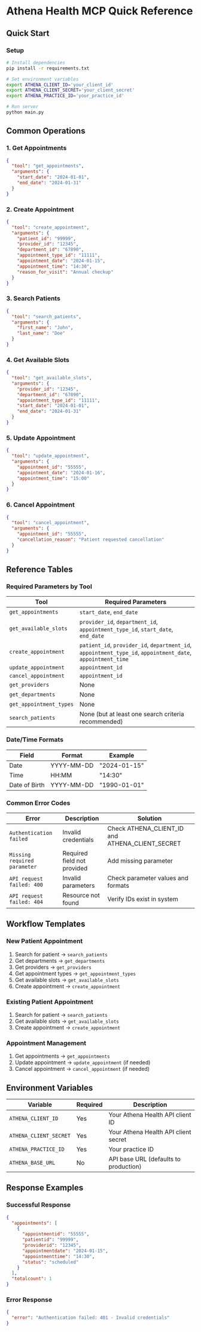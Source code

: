 # Athena Health MCP Quick Reference

## Quick Start

### Setup
```bash
# Install dependencies
pip install -r requirements.txt

# Set environment variables
export ATHENA_CLIENT_ID='your_client_id'
export ATHENA_CLIENT_SECRET='your_client_secret'
export ATHENA_PRACTICE_ID='your_practice_id'

# Run server
python main.py
```

## Common Operations

### 1. Get Appointments
```json
{
  "tool": "get_appointments",
  "arguments": {
    "start_date": "2024-01-01",
    "end_date": "2024-01-31"
  }
}
```

### 2. Create Appointment
```json
{
  "tool": "create_appointment",
  "arguments": {
    "patient_id": "99999",
    "provider_id": "12345",
    "department_id": "67890",
    "appointment_type_id": "11111",
    "appointment_date": "2024-01-15",
    "appointment_time": "14:30",
    "reason_for_visit": "Annual checkup"
  }
}
```

### 3. Search Patients
```json
{
  "tool": "search_patients",
  "arguments": {
    "first_name": "John",
    "last_name": "Doe"
  }
}
```

### 4. Get Available Slots
```json
{
  "tool": "get_available_slots",
  "arguments": {
    "provider_id": "12345",
    "department_id": "67890",
    "appointment_type_id": "11111",
    "start_date": "2024-01-01",
    "end_date": "2024-01-31"
  }
}
```

### 5. Update Appointment
```json
{
  "tool": "update_appointment",
  "arguments": {
    "appointment_id": "55555",
    "appointment_date": "2024-01-16",
    "appointment_time": "15:00"
  }
}
```

### 6. Cancel Appointment
```json
{
  "tool": "cancel_appointment",
  "arguments": {
    "appointment_id": "55555",
    "cancellation_reason": "Patient requested cancellation"
  }
}
```

## Reference Tables

### Required Parameters by Tool

| Tool | Required Parameters |
|------|-------------------|
| `get_appointments` | `start_date`, `end_date` |
| `get_available_slots` | `provider_id`, `department_id`, `appointment_type_id`, `start_date`, `end_date` |
| `create_appointment` | `patient_id`, `provider_id`, `department_id`, `appointment_type_id`, `appointment_date`, `appointment_time` |
| `update_appointment` | `appointment_id` |
| `cancel_appointment` | `appointment_id` |
| `get_providers` | None |
| `get_departments` | None |
| `get_appointment_types` | None |
| `search_patients` | None (but at least one search criteria recommended) |

### Date/Time Formats

| Field | Format | Example |
|-------|--------|---------|
| Date | YYYY-MM-DD | "2024-01-15" |
| Time | HH:MM | "14:30" |
| Date of Birth | YYYY-MM-DD | "1990-01-01" |

### Common Error Codes

| Error | Description | Solution |
|-------|-------------|----------|
| `Authentication failed` | Invalid credentials | Check ATHENA_CLIENT_ID and ATHENA_CLIENT_SECRET |
| `Missing required parameter` | Required field not provided | Add missing parameter |
| `API request failed: 400` | Invalid parameters | Check parameter values and formats |
| `API request failed: 404` | Resource not found | Verify IDs exist in system |

## Workflow Templates

### New Patient Appointment
1. Search for patient → `search_patients`
2. Get departments → `get_departments`
3. Get providers → `get_providers`
4. Get appointment types → `get_appointment_types`
5. Get available slots → `get_available_slots`
6. Create appointment → `create_appointment`

### Existing Patient Appointment
1. Search for patient → `search_patients`
2. Get available slots → `get_available_slots`
3. Create appointment → `create_appointment`

### Appointment Management
1. Get appointments → `get_appointments`
2. Update appointment → `update_appointment` (if needed)
3. Cancel appointment → `cancel_appointment` (if needed)

## Environment Variables

| Variable | Required | Description |
|----------|----------|-------------|
| `ATHENA_CLIENT_ID` | Yes | Your Athena Health API client ID |
| `ATHENA_CLIENT_SECRET` | Yes | Your Athena Health API client secret |
| `ATHENA_PRACTICE_ID` | Yes | Your practice ID |
| `ATHENA_BASE_URL` | No | API base URL (defaults to production) |

## Response Examples

### Successful Response
```json
{
  "appointments": [
    {
      "appointmentid": "55555",
      "patientid": "99999",
      "providerid": "12345",
      "appointmentdate": "2024-01-15",
      "appointmenttime": "14:30",
      "status": "scheduled"
    }
  ],
  "totalcount": 1
}
```

### Error Response
```json
{
  "error": "Authentication failed: 401 - Invalid credentials"
}
``` 